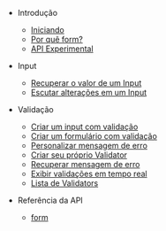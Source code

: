 - Introdução

  - [Iniciando](getting-started.md)
  - [Por quê form?](why-form.md)
  - [API Experimental](experimental-api.md)

- Input

  - [Recuperar o valor de um Input](input-text.md)
  - [Escutar alterações em um Input](input-listener.md)

- Validação

  - [Criar um input com validação](validate-input.md)
  - [Criar um formulário com validação](validate-form.md)
  - [Personalizar mensagem de erro](custom-error-text.md)
  - [Criar seu próprio Validator](create-validator.md)
  - [Recuperar mensagem de erro](error-text.md)
  - [Exibir validações em tempo real](real-time.md)
  - [Lista de Validators](list-validators.md)

- Referência da API

  - [form](https://pub.dev/documentation/form/latest/)